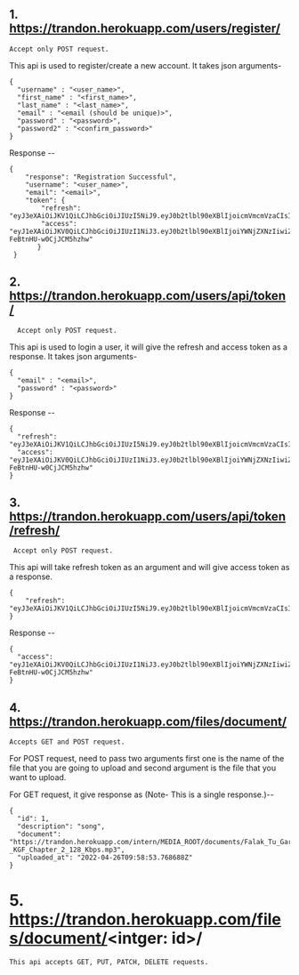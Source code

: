 ## 1. https://trandon.herokuapp.com/users/register/
  
    Accept only POST request.
This api is used to register/create a new account. It takes json arguments-
  
    {
      "username" : "<user_name>",
      "first_name" : "<first_name>",
      "last_name" : "<last_name>",
      "email" : "<email (should be unique)>",
      "password" : "<password>",
      "password2" : "<confirm_password>"
    }
  
Response --
    
    {
        "response": "Registration Successful",
        "username": "<user_name>",
        "email": "<email>",
        "token": {
            "refresh": "eyJ3eXAiOiJKV1QiLCJhbGciOiJIUzI5NiJ9.eyJ0b2tlbl90eXBlIjoicmVmcmVzaCIsImV4cCI6MTY1MTA0MjAzNiwiaWF0IjoxNjUwOTY1NjM8LCJqdGkiOiJjMDI0MjUzZThmZGE0OTg5YTZlYzVhOTY1YzA0M2Q2OCIsInVzZXJfaWQiOjN9.bP92h9L3VarUeNFDeCdhvm4wwRLdXys_XRzdSsg2r9o",
            "access": "eyJ1eXAiOiJKV0QiLCJhbGciOiJIUzI1NiJ3.eyJ0b2tlbl90eXBlIjoiYWNjZXNzIiwiZXhwIjoxNjUwOTY3OTM2LCJpYXQiOjE2NTA1NjU2MzYsImp0aSI6IjViNjM5NmMyZjQxOTQ2OTg5NjEzMWE1MzIzOTdkYzA5IiwidXNlcl9pZCI6M30.UvLEp_xMIE9utsVamF38qe-FeBtnHU-w0CjJCM5hzhw"
           }
     }
  

## 2. https://trandon.herokuapp.com/users/api/token/
      
      Accept only POST request.
  This api is used to login a user, it will give the refresh and access token as a response. It takes json arguments-
  
    {
      "email" : "<email>",
      "password" : "<password>"
    }

Response --
    
    {
      "refresh": "eyJ3eXAiOiJKV1QiLCJhbGciOiJIUzI5NiJ9.eyJ0b2tlbl90eXBlIjoicmVmcmVzaCIsImV4cCI6MTY1MTA0MjAzNiwiaWF0IjoxNjUwOTY1NjM8LCJqdGkiOiJjMDI0MjUzZThmZGE0OTg5YTZlYzVhOTY1YzA0M2Q2OCIsInVzZXJfaWQiOjN9.bP92h9L3VarUeNFDeCdhvm4wwRLdXys_XRzdSsg2r9o",
      "access": "eyJ1eXAiOiJKV0QiLCJhbGciOiJIUzI1NiJ3.eyJ0b2tlbl90eXBlIjoiYWNjZXNzIiwiZXhwIjoxNjUwOTY3OTM2LCJpYXQiOjE2NTA1NjU2MzYsImp0aSI6IjViNjM5NmMyZjQxOTQ2OTg5NjEzMWE1MzIzOTdkYzA5IiwidXNlcl9pZCI6M30.UvLEp_xMIE9utsVamF38qe-FeBtnHU-w0CjJCM5hzhw"
    }

  
## 3. https://trandon.herokuapp.com/users/api/token/refresh/
  
     Accept only POST request.
  This api will take refresh token as an argument and will give access token as a response. 
    
    {
        "refresh": "eyJ3eXAiOiJKV1QiLCJhbGciOiJIUzI5NiJ9.eyJ0b2tlbl90eXBlIjoicmVmcmVzaCIsImV4cCI6MTY1MTA0MjAzNiwiaWF0IjoxNjUwOTY1NjM8LCJqdGkiOiJjMDI0MjUzZThmZGE0OTg5YTZlYzVhOTY1YzA0M2Q2OCIsInVzZXJfaWQiOjN9.bP92h9L3VarUeNFDeCdhvm4wwRLdXys_XRzdSsg2r9o",
    }
  
Response --
    
    {
      "access": "eyJ1eXAiOiJKV0QiLCJhbGciOiJIUzI1NiJ3.eyJ0b2tlbl90eXBlIjoiYWNjZXNzIiwiZXhwIjoxNjUwOTY3OTM2LCJpYXQiOjE2NTA1NjU2MzYsImp0aSI6IjViNjM5NmMyZjQxOTQ2OTg5NjEzMWE1MzIzOTdkYzA5IiwidXNlcl9pZCI6M30.UvLEp_xMIE9utsVamF38qe-FeBtnHU-w0CjJCM5hzhw"
    }
  
  
## 4. https://trandon.herokuapp.com/files/document/
  
    Accepts GET and POST request.
  For POST request, need to pass two arguments first one is the name of the file that you are going to upload and second argument is the file that you want to      upload.
  
  For GET request, it give response as (Note- This is a single response.)--
    
    {
      "id": 1,
      "description": "song",
      "document": "https://trandon.herokuapp.com/intern/MEDIA_ROOT/documents/Falak_Tu_Garaj_Tu_-_KGF_Chapter_2_128_Kbps.mp3",
      "uploaded_at": "2022-04-26T09:58:53.768688Z"
    }
  
  # 5. https://trandon.herokuapp.com/files/document/<intger: id>/
  
    This api accepts GET, PUT, PATCH, DELETE requests.
  
